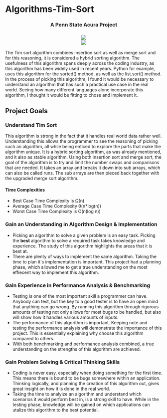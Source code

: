 # Algorithms-Tim-Sort
<div align="center">
    <h3>A Penn State Acura Project<h3>
  <img src="https://github.com/BabyKangaroo117/Frugl-APP/assets/13011373/b5efcc9f-946b-44ee-88cb-0036170282ff">
  <br>
  <a href="https://github.com/BabyKangaroo117/Frugl-APP/graphs/contributors" alt="Contributors">
        <img src="https://img.shields.io/badge/Contributors-1-blue" /></a>
 </div>

The Tim sort algorithm combines insertion sort as well as merge sort and for this reasoning, it is considered a hybrid sorting algorithm. The usefulness of this algorithm spans deeply across the coding industry, as this algorithm has been widely used in recent years. Python for example, uses this algorithm for the sorted() method, as well as the list.sort() method. In the process of picking this algorithm, I found it would be necessary to understand an algorithm that has such a practical use case in the real world. Seeing how many different languages alone incorporate this algorithm, I thought it would be fitting to chose and implement it.
## Project Goals

### Understand Tim Sort
This algorithm is strong in the fact that it handles real world data rather well. Understanding this allows the programmer to see the reasoning of picking such an algorithm, all while being enticed to explore the parts that make the algorithm unique. It is a hybrid sorting algorithm, as was already mentioned, and it also as stable algorithm. Using both insertion sort and merge sort, the goal of the algorithm is to try and limit the number swaps and comparisons that are needed. It takes an array and breaks it down into sub arrays, which can also be called runs. The sub arrays are then pieced back together with the upgraded merge sort algorithm.

#### Time Complexities
- Best Case Time Complexity is Ω(n)
- Average Case Time Complexity θ(n*log(n))
- Worst Case Time Complexity is O(n(log n))

### Gain an Understanding in Algorithm Design & Implementation
- Picking an algorithm to solve a given problem is an easy task. Picking the __best__ algorithm to solve a required task takes knowledge and experience. The study of this algorithm highlights the areas that it is best at.
- There are plenty of ways to implement the same algorithm. Taking the time to plan it's implementation is important. This project had a planning phase, which allowed me to get a true understanding on the most effiecent way to implement this algorithm.

### Gain Experience in Performance Analysis & Benchmarking
- Testing is one of the most important skill a programmer can have. Anybody can test, but the key to a good tester is to have an open mind that anything can go wrong. By running this algorithm through rigorous amounts of testing not only allows for most bugs to be handled, but also will show how it handles various amounts of inputs.
- The performance of this algorithm is important. Keeping note and testing the performance analysis will demonstrate the importance of this project. This is essentially explaining why choose this algorithm compared to others.
- With both benchmarking and performance analysis combined, a true understanding on the strengths of this algorithm are achieved.

### Gain Problem Solving & Critical Thinking Skills
- Coding is never easy, especially when doing something for the first time. This means there is bound to be bugs somewhere within an application. Thinking logically, and planning the creation of this algorithm out, gives great insight on how it is done in the real world.
- Taking the time to analyize an algorithm and understand which scenarios it would perform best in, is a strong skill to have. While in the testing phase, knowledge will be gained on which applications can utalize this algorithm to the best potential.

